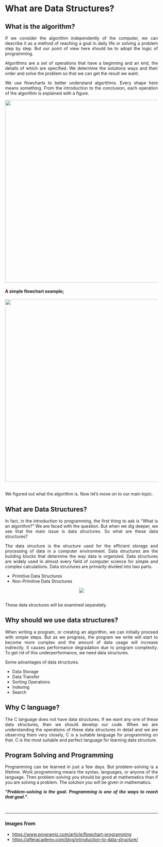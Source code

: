 # What are Data Structures?

## What is the algorithm?
<div align="justify">
<p>If we consider the algorithm independently of the computer, we can describe it as a method of reaching a goal in daily life or solving a problem step by step. But our point of view here should be to adopt the logic of programming.

<p>Algorithms are a set of operations that have a beginning and an end, the details of which are specified. We determine the solutions ways and their order and solve the problem so that we can get the result we want.

<p>We use flowcharts to better understand algorithms. Every shape here means something. From the introduction to the conclusion, each operation of the algorithm is explained with a figure.
</div>

<p align="center">
  <img src="https://user-images.githubusercontent.com/71490502/222525307-33426867-8fc4-46c2-b3cf-a5e7bab456be.PNG" width="600" height="auto">
</p>
<h4>A simple flowchart example;</h4>
<p align="center" >
  <img  src="https://user-images.githubusercontent.com/71490502/222526409-34aeb674-550f-4350-b003-2c31e15a2016.PNG" width="600" height="auto">
</p>
<br>
We figured out what the algorithm is. Now let’s move on to our main topic.

## What are Data Structures?
<div align="justify">
<p>In fact, in the introduction to programming, the first thing to ask is “What is an algorithm?” We are faced with the question. But when we dig deeper, we see that the main issue is data structures. So what are these data structures?

<p>The data structure is the structure used for the efficient storage and processing of data in a computer environment. Data structures are the building blocks that determine the way data is organized. Data structures are widely used in almost every field of computer science for simple and complex calculations. Data structures are primarily divided into two parts.

- Primitive Data Structures
- Non-Primitive Data Structures

<p align="center">
  <img src="https://user-images.githubusercontent.com/71490502/222527659-a9274c97-f768-4dd8-8f0f-573579403f17.png">
</p>
</div>
<br>
These data structures will be examined separately.

## Why should we use data structures?
<div align="justify">
<p>When writing a program, or creating an algorithm, we can initially proceed with simple steps. But as we progress, the program we write will start to become more complex and the amount of data usage will increase indirectly. It causes performance degradation due to program complexity. To get rid of this underperformance, we need data structures.

<p>Some advantages of data structures.

- Data Storage
- Data Transfer
- Sorting Operations
- Indexing
- Search
</div>

## Why C language?
<div align="justify">
<p>The C language does not have data structures. If we want any one of these data structures, then we should develop our code. When we are understanding the operations of these data structures in detail and we are observing them very closely, C is a suitable language for programming on that. C is the most suitable and perfect language for learning data structure.
</div>

## Program Solving and Programming
<div align="justify">
<p>Programming can be learned in just a few days. But problem-solving is a lifetime. Work programming means the syntax, languages, or anyone of the language. Then problem-solving you should be good at mathematics than if you are solving a problem. The solution you will be given in mathematics.
<br>
<p>
<em><strong>"Problem-solving is the goal. Programming is one of the ways to reach that goal."</strong></em>.
</div>

<br>
<hr />

### Images from
- https://www.programiz.com/article/flowchart-programming
- https://afteracademy.com/blog/introduction-to-data-structure/
 
